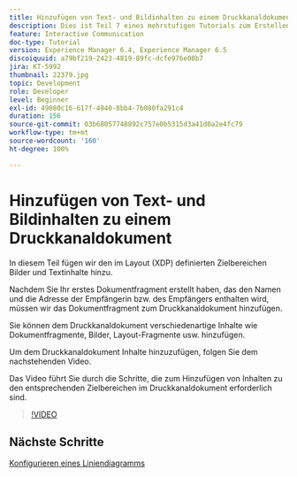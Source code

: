 ```yaml
---
title: Hinzufügen von Text- und Bildinhalten zu einem Druckkanaldokument
description: Dies ist Teil 7 eines mehrstufigen Tutorials zum Erstellen Ihres ersten interaktiven Kommunikationsdokuments. In diesem Teil fügen wir den im Layout (XDP) definierten Zielbereichen Bilder und Textinhalte hinzu.
feature: Interactive Communication
doc-type: Tutorial
version: Experience Manager 6.4, Experience Manager 6.5
discoiquuid: a79bf219-2423-4819-89fc-dcfe976e08b7
jira: KT-5992
thumbnail: 22379.jpg
topic: Development
role: Developer
level: Beginner
exl-id: 49080c16-617f-4840-8bb4-7b080fa291c4
duration: 156
source-git-commit: 03b68057748892c757e0b5315d3a41d0a2e4fc79
workflow-type: tm+mt
source-wordcount: '160'
ht-degree: 100%

---
```


# Hinzufügen von Text- und Bildinhalten zu einem Druckkanaldokument

In diesem Teil fügen wir den im Layout (XDP) definierten Zielbereichen Bilder und Textinhalte hinzu.

Nachdem Sie Ihr erstes Dokumentfragment erstellt haben, das den Namen und die Adresse der Empfängerin bzw. des Empfängers enthalten wird, müssen wir das Dokumentfragment zum Druckkanaldokument hinzufügen.

Sie können dem Druckkanaldokument verschiedenartige Inhalte wie Dokumentfragmente, Bilder, Layout-Fragmente usw. hinzufügen.

Um dem Druckkanaldokument Inhalte hinzuzufügen, folgen Sie dem nachstehenden Video.

Das Video führt Sie durch die Schritte, die zum Hinzufügen von Inhalten zu den entsprechenden Zielbereichen im Druckkanaldokument erforderlich sind.

>[!VIDEO](https://video.tv.adobe.com/v/22379?quality=12&learn=on)

## Nächste Schritte

[Konfigurieren eines Liniendiagramms](./configuring-line-chart.md)
